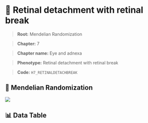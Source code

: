 # 🧪 Retinal detachment with retinal break

> **Root:** Mendelian Randomization

> **Chapter:** 7  

> **Chapter name:** Eye and adnexa

> **Phenotype:** Retinal detachment with retinal break  

> **Code:** `H7_RETINALDETACHBREAK`

## 🧬 Mendelian Randomization  

<img src="/MR/Figures/Forward/H7_RETINALDETACHBREAK.png"/>

## 📊 Data Table

<CsvTableMRF src="/MR_Data/Forward/H7_RETINALDETACHBREAK.csv"/>
